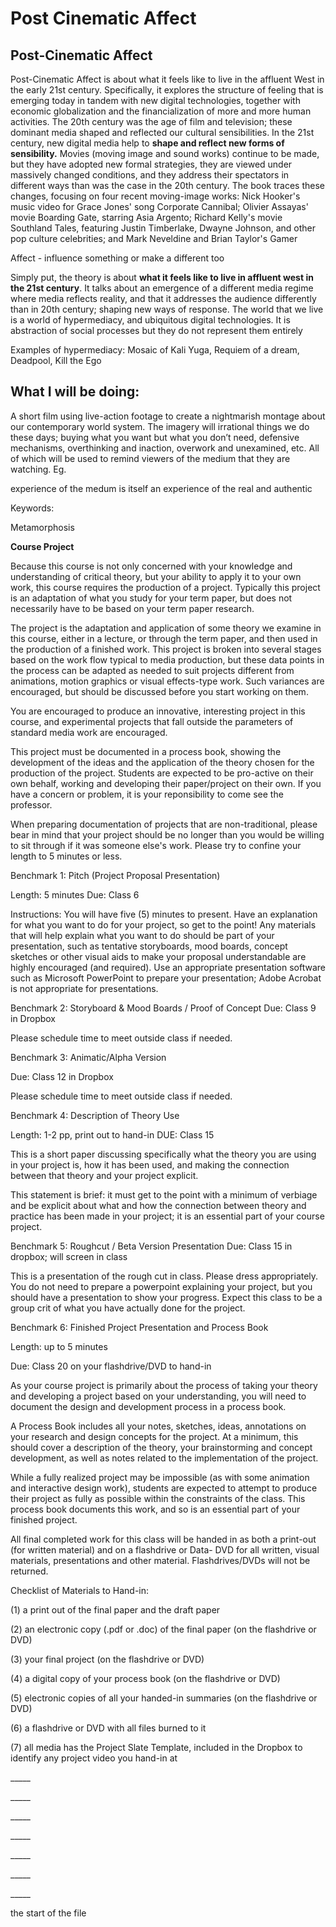 # Post Cinematic Affect

## **Post-Cinematic Affect**

Post-Cinematic Affect is about what it feels like to live in the affluent West in the early 21st century. Specifically, it explores the structure of feeling that is emerging today in tandem with new digital technologies, together with economic globalization and the financialization of more and more human activities. The 20th century was the age of film and television; these dominant media shaped and reflected our cultural sensibilities. In the 21st century, new digital media help to **shape and reflect new forms of sensibility.** Movies (moving image and sound works) continue to be made, but they have adopted new formal strategies, they are viewed under massively changed conditions, and they address their spectators in different ways than was the case in the 20th century. The book traces these changes, focusing on four recent moving-image works: Nick Hooker's music video for Grace Jones' song Corporate Cannibal; Olivier Assayas' movie Boarding Gate, starring Asia Argento; Richard Kelly's movie Southland Tales, featuring Justin Timberlake, Dwayne Johnson, and other pop culture celebrities; and Mark Neveldine and Brian Taylor's Gamer

Affect - influence something or make a different too

Simply put, the theory is about **what it feels like to live in affluent west in the 21st century**. It talks about an emergence of a different media regime where media reflects reality, and that it addresses the audience differently than in 20th century; shaping new ways of response. The world that we live is a world of hypermediacy, and ubiquitous digital technologies. It is abstraction of social processes but they do not represent them entirely

Examples of hypermediacy: Mosaic of Kali Yuga, Requiem of a dream, Deadpool, Kill the Ego

## What I will be doing:

A short film using live-action footage to create a nightmarish montage about our contemporary world system. The imagery will irrational things we do these days; buying what you want but what you don’t need, defensive mechanisms, overthinking and inaction, overwork and unexamined, etc. All of which will be used to remind viewers of the medium that they are watching. Eg.

experience of the medum is itself an experience of the real and authentic

Keywords:

Metamorphosis

**Course Project**

Because this course is not only concerned with your knowledge and understanding of critical theory, but your ability to apply it to your own work, this course requires the production of a project. Typically this project is an adaptation of what you study for your term paper, but does not necessarily have to be based on your term paper research.

The project is the adaptation and application of some theory we examine in this course, either in a lecture, or through the term paper, and then used in the production of a finished work. This project is broken into several stages based on the work flow typical to media production, but these data points in the process can be adapted as needed to suit projects different from animations, motion graphics or visual effects-type work. Such variances are encouraged, but should be discussed before you start working on them.

You are encouraged to produce an innovative, interesting project in this course, and experimental projects that fall outside the parameters of standard media work are encouraged.

This project must be documented in a process book, showing the development of the ideas and the application of the theory chosen for the production of the project. Students are expected to be pro-active on their own behalf, working and developing their paper/project on their own. If you have a concern or problem, it is your reponsibility to come see the professor.

When preparing documentation of projects that are non-traditional, please bear in mind that your project should be no longer than you would be willing to sit through if it was someone else's work. Please try to confine your length to 5 minutes or less.

Benchmark 1: Pitch (Project Proposal Presentation)

Length: 5 minutes Due: Class 6

Instructions: You will have five (5) minutes to present. Have an explanation for what you want to do for your project, so get to the point! Any materials that will help explain what you want to do should be part of your presentation, such as tentative storyboards, mood boards, concept sketches or other visual aids to make your proposal understandable are highly encouraged (and required). Use an appropriate presentation software such as Microsoft PowerPoint to prepare your presentation; Adobe Acrobat is not appropriate for presentations.

Benchmark 2: Storyboard & Mood Boards / Proof of Concept Due: Class 9 in Dropbox

Please schedule time to meet outside class if needed.

Benchmark 3: Animatic/Alpha Version

Due: Class 12 in Dropbox

Please schedule time to meet outside class if needed.

Benchmark 4: Description of Theory Use

Length: 1-2 pp, print out to hand-in DUE: Class 15

This is a short paper discussing specifically what the theory you are using in your project is, how it has been used, and making the connection between that theory and your project explicit.

This statement is brief: it must get to the point with a minimum of verbiage and be explicit about what and how the connection between theory and practice has been made in your project; it is an essential part of your course project.

Benchmark 5: Roughcut / Beta Version Presentation Due: Class 15 in dropbox; will screen in class

This is a presentation of the rough cut in class. Please dress appropriately. You do not need to prepare a powerpoint explaining your project, but you should have a presentation to show your progress. Expect this class to be a group crit of what you have actually done for the project.

Benchmark 6: Finished Project Presentation and Process Book

Length: up to 5 minutes

Due: Class 20 on your flashdrive/DVD to hand-in

As your course project is primarily about the process of taking your theory and developing a project based on your understanding, you will need to document the design and development process in a process book.

A Process Book includes all your notes, sketches, ideas, annotations on your research and design concepts for the project. At a minimum, this should cover a description of the theory, your brainstorming and concept development, as well as notes related to the implementation of the project.

While a fully realized project may be impossible (as with some animation and interactive design work), students are expected to attempt to produce their project as fully as possible within the constraints of the class. This process book documents this work, and so is an essential part of your finished project.

All final completed work for this class will be handed in as both a print-out (for written material) and on a flashdrive or Data- DVD for all written, visual materials, presentations and other material. Flashdrives/DVDs will not be returned.

Checklist of Materials to Hand-in:

(1) a print out of the final paper and the draft paper

(2) an electronic copy (.pdf or .doc) of the final paper (on the flashdrive or DVD)

(3) your final project (on the flashdrive or DVD)

(4) a digital copy of your process book (on the flashdrive or DVD)

(5) electronic copies of all your handed-in summaries (on the flashdrive or DVD)

(6) a flashdrive or DVD with all files burned to it

(7) all media has the Project Slate Template, included in the Dropbox to identify any project video you hand-in at

\_\_\_\_\_

\_\_\_\_\_

\_\_\_\_\_

\_\_\_\_\_

\_\_\_\_\_

\_\_\_\_\_

\_\_\_\_\_

the start of the file
